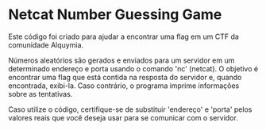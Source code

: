 # Netcat Number Guessing Game
Este código foi criado para ajudar a encontrar uma flag em um CTF da comunidade Alquymia.

Números aleatórios são gerados e enviados para um servidor em um determinado endereço e porta usando o comando 'nc' (netcat). O objetivo é encontrar uma flag que está contida na resposta do servidor e, quando encontrada, exibi-la. Caso contrário, o programa imprime informações sobre as tentativas. 

Caso utilize o código, certifique-se de substituir 'endereço' e 'porta' pelos valores reais que você deseja usar para se comunicar com o servidor.
